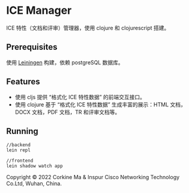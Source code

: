 # ICE Manager

ICE 特性（文档和评审）管理器，使用 clojure 和 clojurescript 搭建。

## Prerequisites

使用 [Leiningen][1] 构建，依赖 postgreSQL 数据库。

[1]: https://github.com/technomancy/leiningen

## Features

- 使用 cljs 提供 “格式化 ICE 特性数据” 的前端交互接口。
- 使用 clojure 基于 “格式化 ICE 特性数据” 生成丰富的展示：HTML 文档，DOCX 文档，PDF 文档，TR 和评审文档等。

## Running
    
    //backend
    lein repl

    //frontend
    lein shadow watch app

Copyright © 2022 Corkine Ma & Inspur Cisco Networking Technology Co.Ltd, Wuhan, China.